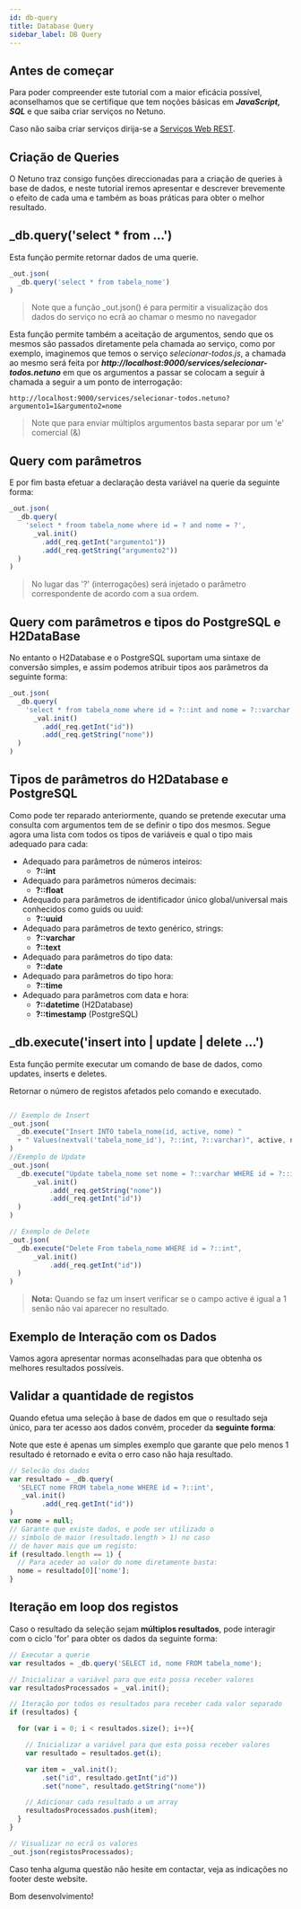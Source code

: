 ```yaml
---
id: db-query
title: Database Query
sidebar_label: DB Query
---
```


## Antes de começar

Para poder compreender este tutorial com a maior eficácia possível, aconselhamos que se certifique que tem noções básicas em _**JavaScript, SQL**_ e que saiba criar serviços no Netuno.

Caso não saiba criar serviços dirija-se a [Serviços Web REST](rest).

## Criação de Queries
O Netuno traz consigo funções direccionadas para a criação de queries à base de dados, e neste tutorial iremos apresentar e descrever brevemente o efeito de cada uma e também as boas práticas para obter o melhor resultado.

## _db.query('select * from ...')
Esta função permite retornar dados de uma querie.
```javascript
_out.json(
  _db.query('select * from tabela_nome')
)
```
> Note que a função _out.json() é para permitir a visualização dos dados do serviço no ecrã ao chamar o mesmo no navegador

Esta função permite também a aceitação de argumentos, sendo que os mesmos são passados diretamente pela chamada ao serviço, como por exemplo, imaginemos que temos o serviço _selecionar-todos.js_, a chamada ao mesmo será feita por _**http://localhost:9000/services/selecionar-todos.netuno**_ em que os argumentos a passar se colocam a seguir à chamada a seguir a um ponto de interrogação:

```
http://localhost:9000/services/selecionar-todos.netuno?argumento1=1&argumento2=nome
```

> Note que para enviar múltiplos argumentos basta separar por um 'e' comercial (&)

## Query com parâmetros
E por fim basta efetuar a declaração desta variável na querie da seguinte forma:

```javascript
_out.json(
  _db.query(
    'select * froom tabela_nome where id = ? and nome = ?',
      _val.init()
        .add(_req.getInt("argumento1"))
        .add(_req.getString("argumento2"))
  )
)
```

> No lugar das '?' (interrogações) será injetado o parâmetro correspondente de acordo com a sua ordem.

## Query com parâmetros e tipos do PostgreSQL e H2DataBase
No entanto o H2Database e o PostgreSQL suportam uma sintaxe de conversão simples, e assim podemos atribuir tipos aos parâmetros da seguinte forma:

```javascript
_out.json(
  _db.query(
    'select * from tabela_nome where id = ?::int and nome = ?::varchar',
      _val.init()
        .add(_req.getInt("id"))
        .add(_req.getString("nome"))
  )
)
```

## Tipos de parâmetros do H2Database e PostgreSQL
Como pode ter reparado anteriormente, quando se pretende executar uma consulta com argumentos tem de se definir o tipo dos mesmos. Segue agora uma lista com todos os tipos de variáveis e qual o tipo mais adequado para cada:

* Adequado para parâmetros de números inteiros:
    * **?::int**
* Adequado para parâmetros números decimais:
    * **?::float**
 * Adequado para parâmetros de identificador único global/universal mais conhecidos como guids ou uuid:
    * **?::uuid**
 * Adequado para parâmetros de texto genérico, strings:
    * **?::varchar**
    * **?::text**
 * Adequado para parâmetros do tipo data:
    * **?::date**
 * Adequado para parâmetros do tipo hora:
    *  **?::time**
 * Adequado para parâmetros com data e hora:
    * **?::datetime** (H2Database)
    * **?::timestamp** (PostgreSQL)
    
## _db.execute('insert into | update | delete ...')
Esta função permite executar um comando de base de dados, como updates, inserts e deletes.

Retornar o número de registos afetados pelo comando e executado.

```javascript

// Exemplo de Insert
_out.json(
  _db.execute("Insert INTO tabela_nome(id, active, nome) "
  + " Values(nextval('tabela_nome_id'), ?::int, ?::varchar)", active, nome)
)
//Exemplo de Update
_out.json(
  _db.execute("Update tabela_nome set nome = ?::varchar WHERE id = ?::int",
      _val.init()
          .add(_req.getString("nome"))
          .add(_req.getInt("id"))
  )
)

// Exemplo de Delete 
_out.json(
  _db.execute("Delete From tabela_nome WHERE id = ?::int",
      _val.init()
          .add(_req.getInt("id"))
  )
)
```
>**Nota:** Quando se faz um insert verificar se o campo active é igual a 1 senão não vai aparecer no resultado. 

## Exemplo de Interação com os Dados

Vamos agora apresentar normas aconselhadas para que obtenha os melhores resultados possíveis.

## Validar a quantidade de registos

Quando efetua uma seleção à base de dados em que o resultado seja único, para ter acesso aos dados convém, proceder da **seguinte forma**:

Note que este é apenas um simples exemplo que garante que pelo menos 1 resultado é retornado e evita o erro caso não haja resultado.

```javascript
// Selecão dos dados
var resultado = _db.query(
  'SELECT nome FROM tabela_nome WHERE id = ?::int',
   _val.init()
        .add(_req.getInt("id"))
)
var nome = null;
// Garante que existe dados, e pode ser utilizado o 
// símbolo de maior (resultado.length > 1) no caso 
// de haver mais que um registo:
if (resultado.length == 1) {
  // Para aceder ao valor do nome diretamente basta:
  nome = resultado[0]['nome'];
}
```

## Iteração em loop dos registos
Caso o resultado da seleção sejam **múltiplos resultados**, pode interagir com o ciclo 'for' para obter os dados da seguinte forma:

```javascript
// Executar a querie
var resultados = _db.query('SELECT id, nome FROM tabela_nome');

// Inicializar a variável para que esta possa receber valores
var resultadosProcessados = _val.init();

// Iteração por todos os resultados para receber cada valor separado
if (resultados) {

  for (var i = 0; i < resultados.size(); i++){

    // Inicializar a variável para que esta possa receber valores
    var resultado = resultados.get(i);

    var item = _val.init();
        .set("id", resultado.getInt("id"))
        .set("nome", resultado.getString("nome"))

    // Adicionar cada resultado a um array
    resultadosProcessados.push(item);
  }
}

// Visualizar no ecrã os valores
_out.json(registosProcessados);
```

Caso tenha alguma questão não hesite em contactar, veja as indicações no footer deste website.

Bom desenvolvimento!
